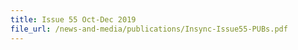 ```yaml
---
title: Issue 55 Oct-Dec 2019
file_url: /news-and-media/publications/Insync-Issue55-PUBs.pdf
---
```

